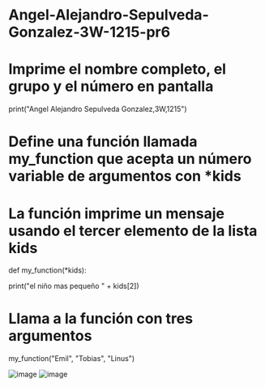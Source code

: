 # Angel-Alejandro-Sepulveda-Gonzalez-3W-1215-pr6

# Imprime el nombre completo, el grupo y el número en pantalla

print("Angel Alejandro Sepulveda Gonzalez,3W,1215")

# Define una función llamada my_function que acepta un número variable de argumentos con *kids

# La función imprime un mensaje usando el tercer elemento de la lista kids

def my_function(*kids):

  print("el niño mas pequeño " + kids[2])

# Llama a la función con tres argumentos

my_function("Emil", "Tobias", "Linus")

![image](https://github.com/user-attachments/assets/c0778f1d-0c5c-4544-8122-935ee9670ebc)
![image](https://github.com/user-attachments/assets/2708447b-74d3-461e-b0d4-5b5223d1abca)
